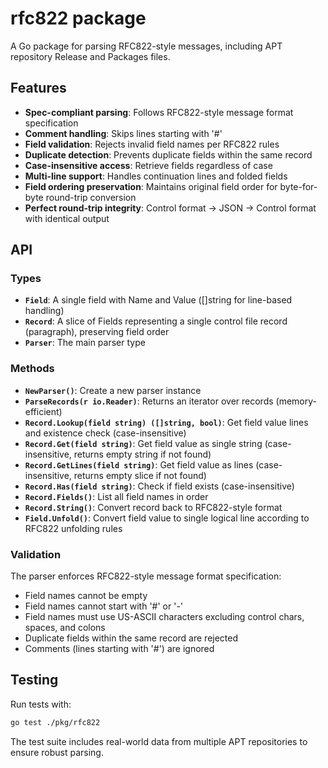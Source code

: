 # rfc822 package

A Go package for parsing RFC822-style messages, including APT repository Release and Packages files.

## Features

- **Spec-compliant parsing**: Follows RFC822-style message format specification
- **Comment handling**: Skips lines starting with '#'
- **Field validation**: Rejects invalid field names per RFC822 rules
- **Duplicate detection**: Prevents duplicate fields within the same record
- **Case-insensitive access**: Retrieve fields regardless of case
- **Multi-line support**: Handles continuation lines and folded fields
- **Field ordering preservation**: Maintains original field order for byte-for-byte round-trip conversion
- **Perfect round-trip integrity**: Control format → JSON → Control format with identical output

## API

### Types

- **`Field`**: A single field with Name and Value ([]string for line-based handling)
- **`Record`**: A slice of Fields representing a single control file record (paragraph), preserving field order
- **`Parser`**: The main parser type

### Methods

- **`NewParser()`**: Create a new parser instance
- **`ParseRecords(r io.Reader)`**: Returns an iterator over records (memory-efficient)
- **`Record.Lookup(field string) ([]string, bool)`**: Get field value lines and existence check (case-insensitive)
- **`Record.Get(field string)`**: Get field value as single string (case-insensitive, returns empty string if not found)
- **`Record.GetLines(field string)`**: Get field value as lines (case-insensitive, returns empty slice if not found)
- **`Record.Has(field string)`**: Check if field exists (case-insensitive)
- **`Record.Fields()`**: List all field names in order
- **`Record.String()`**: Convert record back to RFC822-style format
- **`Field.Unfold()`**: Convert field value to single logical line according to RFC822 unfolding rules

### Validation

The parser enforces RFC822-style message format specification:

- Field names cannot be empty
- Field names cannot start with '#' or '-'
- Field names must use US-ASCII characters excluding control chars, spaces, and colons
- Duplicate fields within the same record are rejected
- Comments (lines starting with '#') are ignored

## Testing

Run tests with:

```bash
go test ./pkg/rfc822
```

The test suite includes real-world data from multiple APT repositories to ensure robust parsing.
